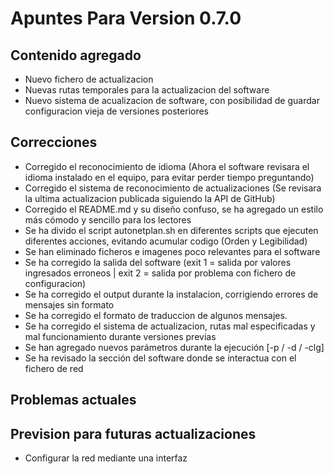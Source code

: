 # Apuntes Para Version 0.7.0

## Contenido agregado
- Nuevo fichero de actualizacion
- Nuevas rutas temporales para la actualizacion del software
- Nuevo sistema de acualizacion de software, con posibilidad de guardar configuracion vieja de versiones posteriores

## Correcciones
- Corregido el reconocimiento de idioma (Ahora el software revisara el idioma instalado en el equipo, para evitar perder tiempo preguntando)
- Corregido el sistema de reconocimiento de actualizaciones (Se revisara la ultima actualizacion publicada siguiendo la API de GitHub)
- Corregido el README.md y su diseño confuso, se ha agregado un estilo más cómodo y sencillo para los lectores
- Se ha divido el script autonetplan.sh en diferentes scripts que ejecuten diferentes acciones, evitando acumular codigo (Orden y Legibilidad)
- Se han eliminado ficheros e imagenes poco relevantes para el software
- Se ha corregido la salida del software (exit 1 = salida por valores ingresados erroneos | exit 2 = salida por problema con fichero de configuracion)
- Se ha corregido el output durante la instalacion, corrigiendo errores de mensajes sin formato
- Se ha corregido el formato de traduccion de algunos mensajes.
- Se ha corregido el sistema de actualizacion, rutas mal especificadas y mal funcionamiento durante versiones previas
- Se han agregado nuevos parámetros durante la ejecución [-p / -d / -clg]
- Se ha revisado la sección del software donde se interactua con el fichero de red

## Problemas actuales

## Prevision para futuras actualizaciones
- Configurar la red mediante una interfaz